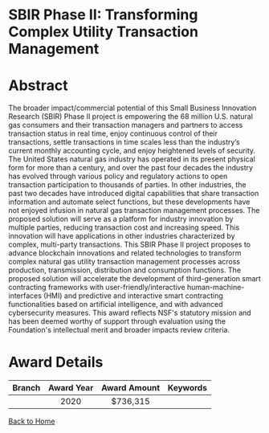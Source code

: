 
SBIR Phase II: Transforming Complex Utility Transaction Management
==================================================================

# Abstract


The broader impact/commercial potential of this Small Business Innovation Research (SBIR) Phase II project is empowering the 68 million U.S. natural gas consumers and their transaction managers and partners to access transaction status in real time, enjoy continuous control of their transactions, settle transactions in time scales less than the industry’s current monthly accounting cycle, and enjoy heightened levels of security. The United States natural gas industry has operated in its present physical form for more than a century, and over the past four decades the industry has evolved through various policy and regulatory actions to open transaction participation to thousands of parties. In other industries, the past two decades have introduced digital capabilities that share transaction information and automate select functions, but these developments have not enjoyed infusion in natural gas transaction management processes. The proposed solution will serve as a platform for industry innovation by multiple parties, reducing transaction cost and increasing speed. This innovation will have applications in other industries characterized by complex, multi-party transactions. This SBIR Phase II project proposes to advance blockchain innovations and related technologies to transform complex natural gas utility transaction management processes across production, transmission, distribution and consumption functions. The proposed solution will accelerate the development of third-generation smart contracting frameworks with user-friendly/interactive human-machine-interfaces (HMI) and predictive and interactive smart contracting functionalities based on artificial intelligence, and with advanced cybersecurity measures. This award reflects NSF's statutory mission and has been deemed worthy of support through evaluation using the Foundation's intellectual merit and broader impacts review criteria.  

# Award Details

|Branch|Award Year|Award Amount|Keywords|
| :---: | :---: | :---: | :---: |
||2020|$736,315||
  
  


[Back to Home](https://github.com/chrischow/dod_sbir_awards#577)